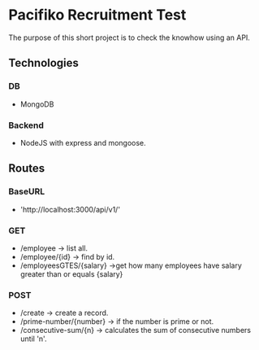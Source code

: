 # Pacifiko Recruitment Test

The purpose of this short project is to check the knowhow using an API.
## Technologies
### DB
- MongoDB
### Backend
- NodeJS with express and mongoose.

## Routes
### BaseURL
- 'http://localhost:3000/api/v1/'

### GET
- /employee -> list all.
- /employee/{id} -> find by id.
- /employeesGTES/{salary} ->get how many employees have salary greater than or equals {salary}

### POST
- /create -> create a record.
- /prime-number/{number} -> if the number is prime or not.
- /consecutive-sum/{n} -> calculates the sum of consecutive numbers until 'n'.

